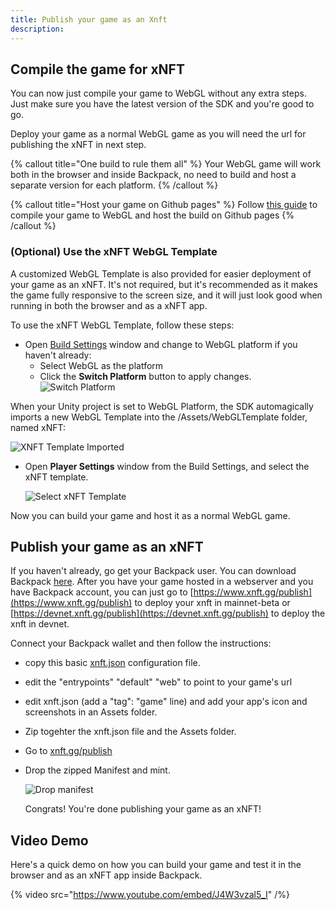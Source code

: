```yaml
---
title: Publish your game as an Xnft
description:
---
```


## Compile the game for xNFT
You can now just compile your game to WebGL without any extra steps. Just make sure you have the latest version of the SDK and you're good to go.

Deploy your game as a normal WebGL game as you will need the url for publishing the xNFT in next step.

{% callout title="One build to rule them all" %}
Your WebGL game will work both in the browser and inside Backpack, no need to build and host a separate version for each platform.
{% /callout %}

{% callout title="Host your game on Github pages" %}
Follow [this guide](/docs/gh-pages) to compile your game to WebGL  and host the build on Github pages
{% /callout %}

### (Optional) Use the xNFT WebGL Template
A customized WebGL Template is also provided for easier deployment of your game as an xNFT. It's not required, but it's recommended as it makes the game fully responsive to the screen size, and it will just look good when running in both the browser and as a xNFT app.

To use the xNFT WebGL Template, follow these steps:

- Open [Build Settings](https://docs.unity3d.com/Manual/BuildSettings.html) window and change to WebGL platform if you haven't already:
  - Select WebGL as the platform
  - Click the **Switch Platform** button to apply changes.
    ![Switch Platform](/xnft/switch_platform.png)

When your Unity project is set to WebGL Platform, the SDK automagically imports a new WebGL Template into the /Assets/WebGLTemplate folder, named xNFT:

  ![XNFT Template Imported](/xnft/xnft_webgl_template_imported.png)

- Open **Player Settings** window from the Build Settings, and select the xNFT template.

  ![Select xNFT Template](/xnft/select_xnft_template.png)

Now you can build your game and host it as a normal WebGL game.

## Publish your game as an xNFT
If you haven't already, go get your Backpack user. You can download Backpack [here](https://www.backpack.app/downloads).
After you have your game hosted in a webserver and you have Backpack account, you can just go to [https://www.xnft.gg/publish](https://www.xnft.gg/publish) to deploy your xnft in mainnet-beta or [https://devnet.xnft.gg/publish](https://devnet.xnft.gg/publish) to deploy the xnft in devnet. 

Connect your Backpack wallet and then follow the instructions:
- copy this basic [xnft.json](https://github.com/coral-xyz/xnft-quickstart/blob/master/xnft.json) configuration file.
- edit the "entrypoints" "default" "web" to point to your game's url
- edit xnft.json (add a "tag": "game" line) and add your app's icon and screenshots in an Assets folder.
- Zip togehter the xnft.json file and the Assets folder.  
- Go to [xnft.gg/publish](https://www.xnft.gg/publish) 
- Drop the zipped Manifest and mint. 

  ![Drop manifest](/xnft/drop_manifest.png)

  Congrats! You're done publishing your game as an xNFT!

## Video Demo
Here's a quick demo on how you can build your game and test it in the browser and as an xNFT app inside Backpack.

{% video src="https://www.youtube.com/embed/J4W3vzal5_I" /%}



